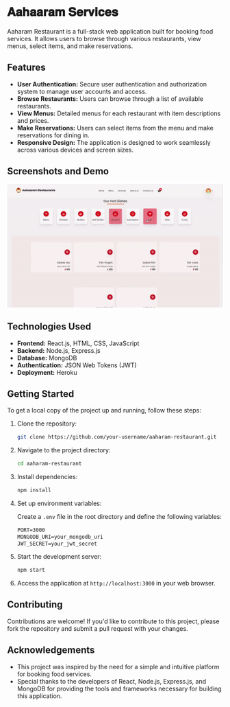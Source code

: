 # 𝐀𝐚𝐡𝐚𝐚𝐫𝐚𝐦 𝐒𝐞𝐫𝐯𝐢𝐜𝐞𝐬

Aaharam Restaurant is a full-stack web application built for booking food services. It allows users to browse through various restaurants, view menus, select items, and make reservations.

## Features

- **User Authentication:** Secure user authentication and authorization system to manage user accounts and access.
- **Browse Restaurants:** Users can browse through a list of available restaurants.
- **View Menus:** Detailed menus for each restaurant with item descriptions and prices.
- **Make Reservations:** Users can select items from the menu and make reservations for dining in.
- **Responsive Design:** The application is designed to work seamlessly across various devices and screen sizes.

## Screenshots and Demo

<div align="center">
  <img alt="Demo" src="./rest.gif" />
</div>

## Technologies Used

- **Frontend:** React.js, HTML, CSS, JavaScript
- **Backend:** Node.js, Express.js
- **Database:** MongoDB
- **Authentication:** JSON Web Tokens (JWT)
- **Deployment:** Heroku

## Getting Started

To get a local copy of the project up and running, follow these steps:

1. Clone the repository:

   ```bash
   git clone https://github.com/your-username/aaharam-restaurant.git
   ```

2. Navigate to the project directory:

   ```bash
   cd aaharam-restaurant
   ```

3. Install dependencies:

   ```bash
   npm install
   ```

4. Set up environment variables:
   
   Create a `.env` file in the root directory and define the following variables:

   ```plaintext
   PORT=3000
   MONGODB_URI=your_mongodb_uri
   JWT_SECRET=your_jwt_secret
   ```

5. Start the development server:

   ```bash
   npm start
   ```

6. Access the application at `http://localhost:3000` in your web browser.

## Contributing

Contributions are welcome! If you'd like to contribute to this project, please fork the repository and submit a pull request with your changes.


## Acknowledgements

- This project was inspired by the need for a simple and intuitive platform for booking food services.
- Special thanks to the developers of React, Node.js, Express.js, and MongoDB for providing the tools and frameworks necessary for building this application.
